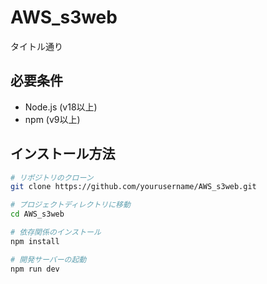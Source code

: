 # AWS_s3web
 タイトル通り

## 必要条件

- Node.js (v18以上)
- npm (v9以上)

## インストール方法

```bash
# リポジトリのクローン
git clone https://github.com/yourusername/AWS_s3web.git

# プロジェクトディレクトリに移動
cd AWS_s3web

# 依存関係のインストール
npm install

# 開発サーバーの起動
npm run dev
```